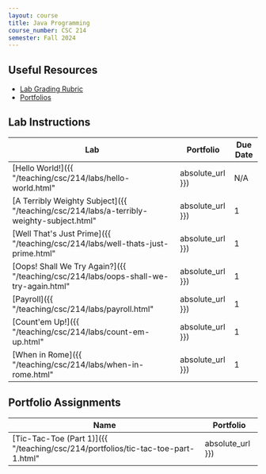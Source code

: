 ```yaml
---
layout: course
title: Java Programming
course_number: CSC 214
semester: Fall 2024
---
```


## Useful Resources

* [Lab Grading Rubric](./lab-grading-rubric.html)
* [Portfolios](./portfolios.html)

## Lab Instructions

| Lab | Portfolio | Due Date |
| --- | --------- | -------- |
| [Hello World!]({{ "/teaching/csc/214/labs/hello-world.html" | absolute_url }}) | N/A | August 25, 2024 |
| [A Terribly Weighty Subject]({{ "/teaching/csc/214/labs/a-terribly-weighty-subject.html" | absolute_url }}) | 1 | August 25, 2024 |
| [Well That's Just Prime]({{ "/teaching/csc/214/labs/well-thats-just-prime.html" | absolute_url }}) | 1 | September 1, 2024 |
| [Oops! Shall We Try Again?]({{ "/teaching/csc/214/labs/oops-shall-we-try-again.html" | absolute_url }}) | 1 | September 1, 2024 |
| [Payroll]({{ "/teaching/csc/214/labs/payroll.html" | absolute_url }}) | 1 | September 8, 2024 |
| [Count'em Up!]({{ "/teaching/csc/214/labs/count-em-up.html" | absolute_url }}) | 1 | September 15, 2024 |
| [When in Rome]({{ "/teaching/csc/214/labs/when-in-rome.html" | absolute_url }}) | 1 | TBD |

## Portfolio Assignments

| Name | Portfolio |
| --- | --------- |
| [Tic-Tac-Toe (Part 1)]({{ "/teaching/csc/214/portfolios/tic-tac-toe-part-1.html" | absolute_url }}) | 1 |
